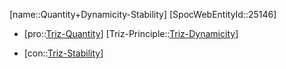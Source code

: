 ﻿---
type: TrizContradiction
aliases:
- Quantity+Dynamicity-Stability
license: CC BY-SA 4.0
copyright: https://github.com/SpocWeb
IsDeleted: false
IsReadOnly: false
Confidential: public
tags: 
- Triz/Contradiction
---
[name::Quantity+Dynamicity-Stability]
[SpocWebEntityId::25146]
+ [pro::[Triz-Quantity](tech/Triz/Parameter/Triz-Quantity.md)]
[Triz-Principle::[Triz-Dynamicity](tech/Triz/Principle/Triz-Dynamicity.md)]
- [con::[Triz-Stability](tech/Triz/Parameter/Triz-Stability.md)]

